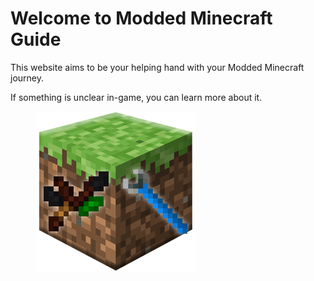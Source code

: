 # Welcome to Modded Minecraft Guide

This website aims to be your helping hand with your Modded Minecraft journey.

If something is unclear in-game, you can learn more about it.

<figure>
    <img src="images/index_hero.png" />
</figure>
